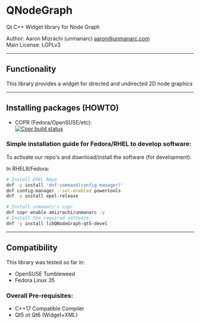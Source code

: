 # QNodeGraph 

Qt C++ Widget library for Node Graph
  
Author: Aaron Mizrachi (unmanarc) <aaron@unmanarc.com>   
Main License: LGPLv3   


***
## Functionality

This library provides a widget for directed and undirected 2D node graphics

***
## Installing packages (HOWTO)

- COPR (Fedora/OpenSUSE/etc):  
[![Copr build status](https://copr.fedorainfracloud.org/coprs/amizrachi/unmanarc/package/QNodeGraph/status_image/last_build.png)](https://copr.fedorainfracloud.org/coprs/amizrachi/unmanarc/package/QNodeGraph/)


### Simple installation guide for Fedora/RHEL to develop software:

To activate our repo's and download/install the software (for development):

In RHEL8/Fedora:
```bash
# Install EPEL Repo
dnf -y install 'dnf-command(config-manager)'
dnf config-manager --set-enabled powertools
dnf -y install epel-release

# Install unmanarc's copr
dnf copr enable amizrachi/unmanarc -y
# Install the required software:
dnf -y install libQNodeGraph-qt5-devel
```


***
## Compatibility

This library was tested so far in:

* OpenSUSE Tumbleweed
* Fedora Linux 35

### Overall Pre-requisites:

* C++17 Compatible Compiler
* Qt5 ot Qt6 (Widget+XML)

